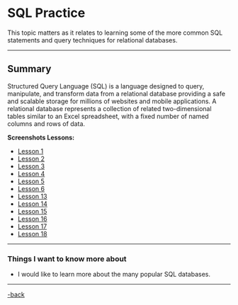 # SQL Practice

This topic matters as it relates to learning some of the more common SQL statements and query techniques for relational databases.

---

## Summary

Structured Query Language (SQL) is a language designed to query, manipulate, and transform data from a relational database providing a safe and scalable storage for millions of websites and mobile applications. A relational database represents a collection of related two-dimensional tables similar to an Excel spreadsheet, with a fixed number of named columns and rows of data.

**Screenshots Lessons:**

* [Lesson 1](https://drive.google.com/file/d/1kA5WUC3f7Mrgmm4ybrI1xSOeU5XfFizX/view?usp=sharing)
* [Lesson 2](https://drive.google.com/file/d/1oeSLiZ1B9xIMmYqu6b34EvsGSwsv9WwA/view?usp=sharing)
* [Lesson 3](https://drive.google.com/file/d/1BJxI3dHo9jH25x01r2tGA2RUcMALXWd_/view?usp=sharing)
* [Lesson 4](https://drive.google.com/file/d/1sj_HFcqvFj3s7MpvzVz58E_Uktyl60-O/view?usp=sharing)
* [Lesson 5](https://drive.google.com/file/d/1j2Yv5nbfS808uDg2tJlsNKXx3p3Zi1mN/view?usp=sharing)
* [Lesson 6](https://drive.google.com/file/d/16KNBSl0QygH-U6ttORs7e9sIe40QwfpK/view?usp=sharing)
* [Lesson 13](https://drive.google.com/file/d/1PfGdCecGzi5WpaeT4l4vp-bYHZtWAgeQ/view?usp=sharing)
* [Lesson 14](https://drive.google.com/file/d/16EZCd1uaVYtNzzQl9Zkq4o89514cUjIN/view?usp=sharing)
* [Lesson 15](https://drive.google.com/file/d/1YwHea4W7OOFR0b8QIISyQxGUiZdwxZdl/view?usp=sharing)
* [Lesson 16](https://drive.google.com/file/d/1ojVLkJatoTCGkc4NfoBxCVp-IZW07tlg/view?usp=sharing)
* [Lesson 17](https://drive.google.com/file/d/1aoLY1i-GgPD--tRt4vUqruXKKMpSJ02f/view?usp=sharing)
* [Lesson 18](https://drive.google.com/file/d/1qkWHtgMd7thrb5wvbq_nhqGoBOZFG4bS/view?usp=sharing)

---

### Things I want to know more about

* I would like to learn more about the many popular SQL databases.

---

[-back](https://alexriverau.github.io/reading-notes/code401)
